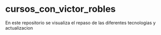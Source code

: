 # cursos_con_victor_robles
En este repositorio se visualiza el repaso de las diferentes tecnologias y  actualizacion 
